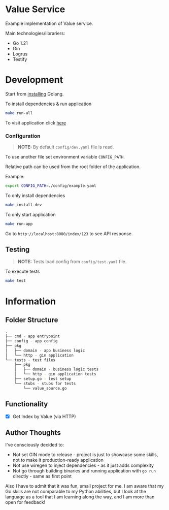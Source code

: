# Value Service
Example implementation of Value service.

Main technologies/librariers:
* Go 1.21
* Gin
* Logrus
* Testify

# Development
Start from [installing](https://go.dev/doc/install) Golang.

To install dependencies & run application

```bash
make run-all
```

To visit application click [here](http://localhost:8080/index/1000)


### Configuration
> **NOTE:** By default `config/dev.yaml` file is read.

To use another file set environment variable `CONFIG_PATH`.

Relative path can be used from the root folder of the application.

Example:
```bash
export CONFIG_PATH=./config/example.yaml
```

To only install dependencies

```bash
make install-dev
```

To only start application

```bash
make run-app
```

Go to `http://localhost:8080/index/123` to see API response.

## Testing

> **NOTE:** Tests load config from `config/test.yaml` file.

To execute tests


```bash
make test
```

# Information

## Folder Structure

```bash
.
├── cmd - app entrypoint
├── config - app config
├── pkg
│   ├── domain - app business logic
│   └── http - gin application
└── tests - test files
    ├── pkg
    │   ├── domain - business logic tests
    │   └── http - gin application tests
    ├── setup.go - test setup
    └── stubs - stubs for tests
        └── value_source.go
```


## Functionality

- [x] Get Index by Value (via HTTP)


## Author Thoughts

I've consciously decided to:

* Not set GIN mode to release - project is just to showcase some skills, not to make it production-ready application
* Not use wiregen to inject dependencies - as it just adds complexity
* Not go through building binaries and running application with `go run` directly - same as first point


Also I have to admit that it was fun, small project for me.
I am aware that my Go skills are not comparable to my 
Python abilities, but I look at the language as a tool that
I am learning along the way, and I am more than open for feedback!

